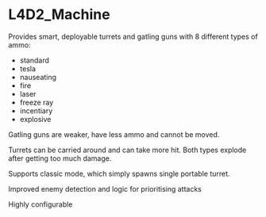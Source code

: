 # L4D2_Machine

Provides smart, deployable turrets and gatling guns with 8 different types of ammo:

- standard
- tesla
- nauseating
- fire
- laser
- freeze ray
- incentiary
- explosive


Gatling guns are weaker, have less ammo and cannot be moved.

Turrets can be carried around and can take more hit.
Both types explode after getting too much damage.

Supports classic mode, which simply spawns single portable turret.

Improved enemy detection and logic for prioritising attacks

Highly configurable
